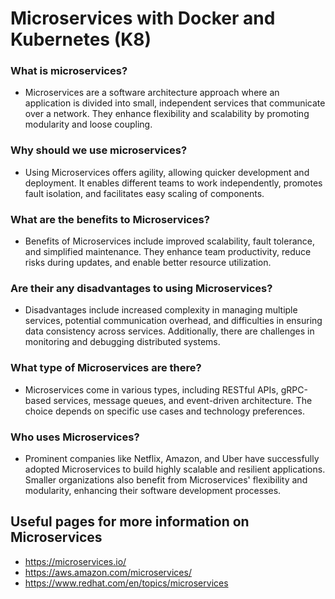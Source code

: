 # Microservices with Docker and Kubernetes (K8)

### What is microservices?

- Microservices are a software architecture approach where an application is divided into small, independent services that communicate over a network. They enhance flexibility and scalability by promoting modularity and loose coupling.

### Why should we use microservices?

- Using Microservices offers agility, allowing quicker development and deployment. It enables different teams to work independently, promotes fault isolation, and facilitates easy scaling of components.

### What are the benefits to Microservices?

- Benefits of Microservices include improved scalability, fault tolerance, and simplified maintenance. They enhance team productivity, reduce risks during updates, and enable better resource utilization.

### Are their any disadvantages to using Microservices?

- Disadvantages include increased complexity in managing multiple services, potential communication overhead, and difficulties in ensuring data consistency across services. Additionally, there are challenges in monitoring and debugging distributed systems.

### What type of Microservices are there?

- Microservices come in various types, including RESTful APIs, gRPC-based services, message queues, and event-driven architecture. The choice depends on specific use cases and technology preferences.

### Who uses Microservices?

- Prominent companies like Netflix, Amazon, and Uber have successfully adopted Microservices to build highly scalable and resilient applications. Smaller organizations also benefit from Microservices' flexibility and modularity, enhancing their software development processes.


## Useful pages for more information on Microservices

- https://microservices.io/
- https://aws.amazon.com/microservices/
- https://www.redhat.com/en/topics/microservices